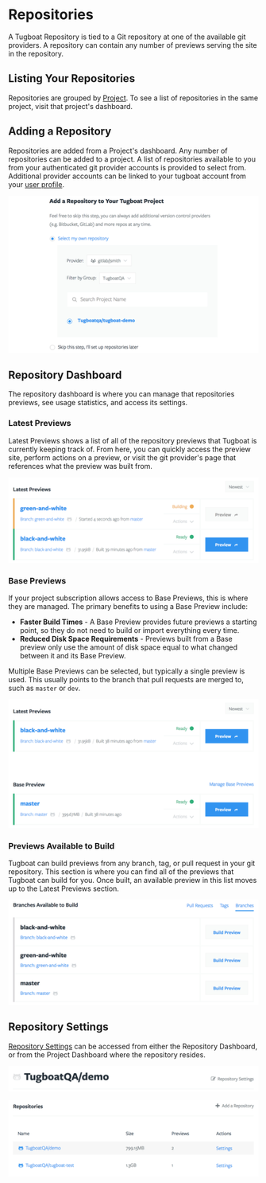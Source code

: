 # Repositories

A Tugboat Repository is tied to a Git repository at one of the available git
providers. A repository can contain any number of previews serving the site in
the repository.

## Listing Your Repositories

Repositories are grouped by [Project](../projects/index.md). To see a list of
repositories in the same project, visit that project's dashboard.

## Adding a Repository

Repositories are added from a Project's dashboard. Any number of repositories
can be added to a project. A list of repositories available to you from your
authenticated git provider accounts is provided to select from. Additional
provider accounts can be linked to your tugboat account from your [user
profile](../profile).

![Add a Repository](_images/add-a-repository.png)

## Repository Dashboard

The repository dashboard is where you can manage that repositories previews, see
usage statistics, and access its settings.

### Latest Previews

Latest Previews shows a list of all of the repository previews that Tugboat is
currently keeping track of. From here, you can quickly access the preview site,
perform actions on a preview, or visit the git provider's page that references
what the preview was built from.

![Latest Previews](_images/latest-previews.png)

### Base Previews

If your project subscription allows access to Base Previews, this is where they
are managed. The primary benefits to using a Base Preview include:

* **Faster Build Times** - A Base Preview provides future previews a starting
  point, so they do not need to build or import everything every time.
* **Reduced Disk Space Requirements** - Previews built from a Base preview only
  use the amount of disk space equal to what changed between it and its Base
  Preview.

Multiple Base Previews can be selected, but typically a single preview is used.
This usually points to the branch that pull requests are merged to, such as
`master` or `dev`.

![Base Preview After](_images/base-preview-after.png)

### Previews Available to Build

Tugboat can build previews from any branch, tag, or pull request in your git
repository. This section is where you can find all of the previews that Tugboat
can build for you. Once built, an available preview in this list moves up to the
Latest Previews section.

![Available To Build](_images/available-to-build.png)

## Repository Settings

[Repository Settings](settings/index.md) can be accessed from either the
Repository Dashboard, or from the Project Dashboard where the repository
resides.

![Repository Dashboard Title](_images/repo-settings-link.png)

![Project Dashboard table](_images/repo-settings-links.png)
